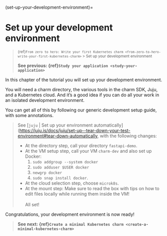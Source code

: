 (set-up-your-development-environment)=
# Set up your development environment

> <small>{ref}`From zero to hero: Write your first Kubernetes charm <from-zero-to-hero-write-your-first-kubernetes-charm>`  > Set up your development environment</small> 
>
> **See previous: {ref}`Study your application <study-your-application>`**

In this chapter of the tutorial you will set up your development environment. 

You will need a charm directory, the various tools in the charm SDK, Juju, and a Kubernetes cloud. And it’s a good idea if you can do all your work in an isolated development environment. 

You can get all of this by following our generic development setup guide, with some annotations. 

> See [`juju` | Set up your environment automatically](https://juju.is/docs/juju/set-up--tear-down-your-test-environment#tear-down-automatically, with the following changes:
> - At the directory step, call your directory `fastapi-demo`. 
> - At the VM setup step, call your VM `charm-dev` and also set up Docker: 
>     1. `sudo addgroup --system docker`
>     1. `sudo adduser $USER docker`
>     1. `newgrp docker`
>     1. `sudo snap install docker`.
> - At the cloud selection step, choose `microk8s`. 
> - At the mount step: Make sure to read the box with tips on how to edit files locally while running them inside the VM! <br><br>
> All set!



Congratulations, your development environment is now ready! 

> **See next: {ref}`Create a minimal Kubernetes charm <create-a-minimal-kubernetes-charm>`**

